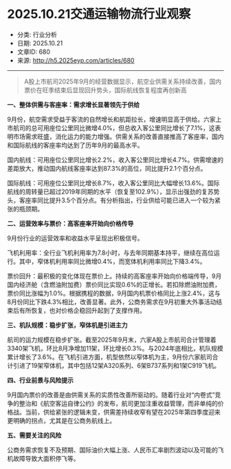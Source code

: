 # 2025.10.21交通运输物流行业观察

- 分类: 行业分析
- 日期: 2025.10.21
- 文章ID: 680
- 来源: http://h5.2025eyp.com/articles/680

---

> A股上市航司2025年9月的经营数据显示，航空业供需关系持续改善，国内票价在旺季结束后显现回升势头，国际航线恢复程度再创新高

**一、整体供需与客座率：需求增长显著领先于供给**

9月份，航空需求受益于客流的自然增长和航距拉长，增速明显高于供给。六家上市航司的总可用座位公里同比微增4.0%，但总收入客公里同比增长了7.1%，这表明市场需求旺盛，消化运力的能力增强。供需关系的改善直接推高了客座率，国内和国际航线的客座率均达到了历年9月的最高水平。

国内航线：可用座位公里同比增长2.2%，收入客公里同比增长4.7%。供需增速的差距放大，推动国内航线客座率达到87.3%的高位，同比提升2.1个百分点。

国际航线：可用座位公里同比增长8.7%，收入客公里同比大幅增长13.6%。国际航线的周转量已超过2019年同期的水平（恢复至102.9%），显示出强劲的复苏势头，客座率同比提升3.5个百分点。有分析指出，行业供给可能已进入一个较为紧张的瓶颈期。

**二、运营效率与票价：高客座率开始向价格传导**

9月份行业的运营效率和收益水平呈现出积极信号。

飞机利用率：全行业飞机利用率为7.8小时，与去年同期基本持平，继续在高位运行。其中，窄体机利用率同比微增0.4%，而宽体机利用率同比下降3.4%。

票价回升：最积极的变化体现在票价上。持续的高客座率开始向价格端传导，9月国内经济舱（含燃油附加费）票价同比实现0.6%的正增长。若扣除燃油附加费，票价同比涨幅为1.0%。根据携程的数据，9月国内机票价格同比上涨2.4%，这与8月份同比下跌4.3%相比，改善显著。此外，公商务需求在9月初重大外事活动结束后有所恢复，也对价格企稳回升起到了支撑作用。

**三、机队规模：稳步扩张，窄体机是引进主力**

航司的运力规模在稳步扩张。截至2025年9月末，六家A股上市航司合计管理着3340架飞机，环比8月净增加11架，环比增长0.3%。与2024年底相比，机队规模累计增长了3.6%。在飞机引进方面，机型依然以窄体机为主，9月份六家航司合计引进了19架窄体机，其中包括12架A320系列、6架B737系列和1架C919飞机。

**四、行业前景与风险提示**

9月国内票价的改善是由供需关系的实质性改善所驱动的。随着行业对“内卷式”竞争的整治和《航空客运自律公约》的发布，航司更加注重收益管理，而非单纯的价格战。当前，供给紧张的逻辑未变，供需差持续收窄有望在2025年第四季度迎来更明确的拐点，尤其是在公商务航线上。

**五、需要关注的风险**

公商务需求恢复不及预期、国际油价大幅上涨、人民币汇率剧烈波动以及可能的飞机故障导致大面积停飞等。
